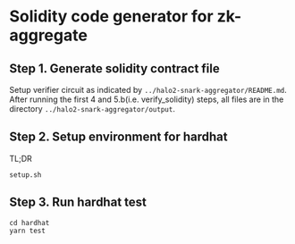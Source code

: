# Solidity code generator for zk-aggregate

## Step 1. Generate solidity contract file

Setup verifier circuit as indicated by `../halo2-snark-aggregator/README.md`.
After running the first 4 and 5.b(i.e. verify_solidity) steps, all files
are in the directory `../halo2-snark-aggregator/output`.

## Step 2. Setup environment for hardhat

TL;DR
```
setup.sh
```

## Step 3. Run hardhat test

```
cd hardhat
yarn test
```
